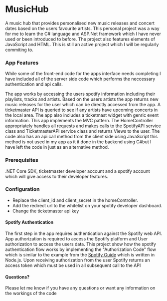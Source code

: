 # MusicHub
A music hub that provides personalised new music releases and concert dates based on the users favourite artists. This personal project was a way for me to learn the C# language and ASP.Net framework which I have never used or been introduced to before. The project also features elements of JavaScript and HTML.
This is still an active project which I will be regularly commiting to. 

### App Features
While some of the front-end code for the apps interface needs completing I have included all of the server side code which performs the neccessary authentication and api calls.

The app works by accessing the users spotify information including their playlists, tracks and artists. Based on the users artists the app returns new music releases for the user which can be directly accessed from the app. A ticketmaster API is queried to see if any artists have upcoming concerts in the local area. The app also includes a ticketmast widget with genric event information. 
This app implements the MVC pattern. The HomeController appropriately handles all requests and makes calls to the SpotifyAPI service class and TicketmasterAPI service class and returns Views to the user. 
The code also has an api call method from the client side using JavaScript this method is not used in my app as it it done in the backend using C#but I have left the code in just as an alternative method.

### Prerequisites
.NET Core SDK, ticketmaster developer account and a spotify account which will give access to their developer features.

### Configuration
- Replace the client_id and client_secret in the homeController.
- Add the redirect url to the whitelist on your spotify developer dashboard.
- Change the ticketmaster api key 

#### Spotify Authentication
The first step in the app requires authentication against the Spotify web API. App authorization is required to access the Spotify platform and User authorization to access the users data. This project show how the spotify authentication flow works by implementing the "Authorization Code" flow which is similar to the example from the [Spotify Guide](https://github.com/spotify/web-api-auth-examples) which is written in Node.js. 
Upon receiving authorization from the user Spotify returns an access token which must be used in all subsequent call to the API


#### Questions?
Please let me know if you have any questions or want any information on the workings of the code
